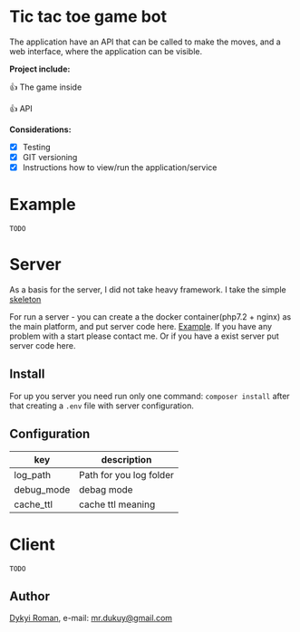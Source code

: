 # Tic tac toe game bot

The application have an API that can be called to make the moves, and a web interface, where the application can be visible.

**Project include:**

:+1: The game inside

:+1: API 

**Considerations:**
- [x] Testing 
- [x] GIT versioning 
- [x] Instructions how to view/run the application/service

# Example

``` TODO ```

# Server
As a basis for the server, I did not take heavy framework. I take the simple [skeleton](https://github.com/dykyi-roman/no-framework-skeleton)

For run a server - you can create a the docker container(php7.2 + nginx) as the main platform, and put server code here. [Example](docker-project). If you have any problem with a start please contact me. Or if you have a exist server put server code here. 

## Install
For up you server you need run only one command:
```composer install```
after that creating a `.env` file with server configuration.

## Configuration

| key        | description                |
| ---------- |----------------------------|
| log_path   | Path for you log folder    |
| debug_mode | debag mode                 |
| cache_ttl  | cache ttl meaning          |

# Client

``` TODO ```

## Author
[Dykyi Roman](https://www.linkedin.com/in/roman-dykyi-43428543/), e-mail: [mr.dukuy@gmail.com](mailto:mr.dukuy@gmail.com)
